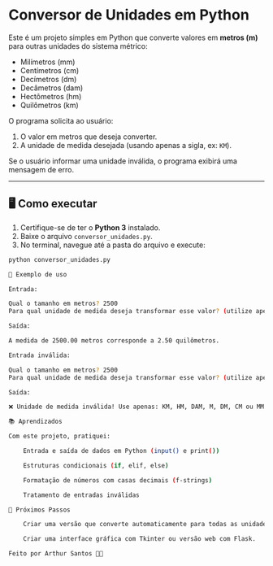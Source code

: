 # Conversor de Unidades em Python

Este é um projeto simples em Python que converte valores em **metros (m)** para outras unidades do sistema métrico:

- Milímetros (mm)  
- Centímetros (cm)  
- Decímetros (dm)  
- Decâmetros (dam)  
- Hectômetros (hm)  
- Quilômetros (km)  

O programa solicita ao usuário:  
1. O valor em metros que deseja converter.  
2. A unidade de medida desejada (usando apenas a sigla, ex: `KM`).  

Se o usuário informar uma unidade inválida, o programa exibirá uma mensagem de erro.

---

## 🖥️ Como executar

1. Certifique-se de ter o **Python 3** instalado.  
2. Baixe o arquivo `conversor_unidades.py`.  
3. No terminal, navegue até a pasta do arquivo e execute:

```bash
python conversor_unidades.py

📌 Exemplo de uso

Entrada:

Qual o tamanho em metros? 2500
Para qual unidade de medida deseja transformar esse valor? (utilize apenas a sigla ex: KM) km

Saída:

A medida de 2500.00 metros corresponde a 2.50 quilômetros.

Entrada inválida:

Qual o tamanho em metros? 2500
Para qual unidade de medida deseja transformar esse valor? (utilize apenas a sigla ex: KM) YY

Saída:

❌ Unidade de medida inválida! Use apenas: KM, HM, DAM, M, DM, CM ou MM.

📚 Aprendizados

Com este projeto, pratiquei:

    Entrada e saída de dados em Python (input() e print())

    Estruturas condicionais (if, elif, else)

    Formatação de números com casas decimais (f-strings)

    Tratamento de entradas inválidas

🚀 Próximos Passos

    Criar uma versão que converte automaticamente para todas as unidades.

    Criar uma interface gráfica com Tkinter ou versão web com Flask.

Feito por Arthur Santos 👩‍💻
